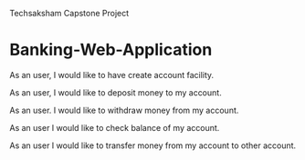 Techsaksham Capstone Project
# Banking-Web-Application




As an user, I would like to have create account facility.

As an user, I would like to deposit money to my account.

As an user. I would like to withdraw money from my account.

As an user I would like to check balance of my account.

As an user I would like to transfer money from my account to other account.
